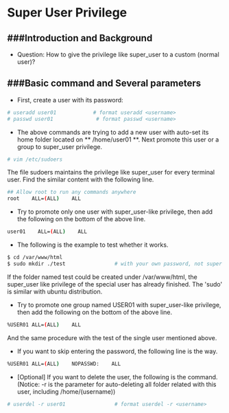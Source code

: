 # Super User Privilege

<script type="text/javascript" src="../js/general.js"></script>

###Introduction and Background
---

* Question: How to give the privilege like super_user to a custom (normal user)? 

###Basic command and Several parameters
---

* First, create a user with its password:

```Bash
# useradd user01            # format useradd <username>
# passwd user01              # format passwd <username>
```

* The above commands are trying to add a new user with auto-set its home folder located on ** /home/user01 **. Next promote this user or a group to super_user privilege.

```Bash
# vim /etc/sudoers
```

The file sudoers maintains the privilege like super_user for every terminal user. Find the similar content with the following line.

```Bash
## Allow root to run any commands anywhere
root    ALL=(ALL)    ALL
```

* Try to promote only one user with super_user-like privilege, then add the following on the bottom of the above line.

```Bash
user01    ALL=(ALL)    ALL
```

* The following is the example to test whether it works.

```Bash
$ cd /var/www/html
$ sudo mkdir ./test                # with your own password, not super user
```

If the folder named test could be created under /var/www/html, the super_user like privilege of the special user has already finished. The 'sudo' is similar with ubuntu distribution.

* Try to promote one group named USER01 with super_user-like privilege, then add the following on the bottom of the above line.

```Bash
%USER01 ALL=(ALL)    ALL
```

And the same procedure with the test of the single user mentioned above.

* If you want to skip entering the password, the following line is the way.

```Bash
%USER01 ALL=(ALL)    NOPASSWD:    ALL
```

* [Optional] If you want to delete the user, the following is the command. (Notice: -r is the parameter for auto-deleting all folder related with this user, including /home/(username))

```Bash
# userdel -r user01                # format userdel -r <username>
```
